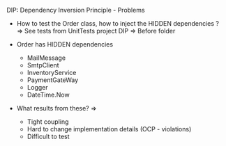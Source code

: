 
DIP: Dependency Inversion Principle - Problems

- How to test the Order class, how to inject the HIDDEN dependencies ? => See tests from UnitTests project DIP => Before folder

- Order has HIDDEN dependencies
	- MailMessage
	- SmtpClient
	- InventoryService
	- PaymentGateWay
	- Logger
	- DateTime.Now

- What results from these? =>
	- Tight coupling
	- Hard to change implementation details (OCP - violations)
	- Difficult to test


